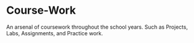 # Course-Work
An arsenal of coursework throughout the school years.
Such as Projects, Labs, Assignments, and Practice work. 
